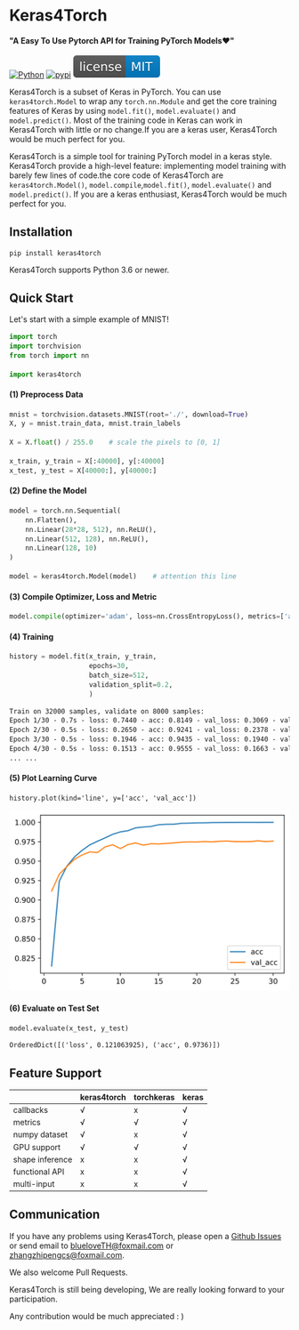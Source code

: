 # Keras4Torch

#### "A Easy To Use Pytorch API for Training PyTorch Models❤"

[![Python](https://img.shields.io/badge/python-3.6%20%7C%203.7%20%7C%203.8-blue)](https://www.python.org)
[![pypi](https://img.shields.io/pypi/v/keras4torch.svg)](https://pypi.python.org/pypi/keras4torch)
[![GitHub license](docs/license-MIT-blue.svg)](https://github.com/blueloveTH/keras4torch)

Keras4Torch is a subset of Keras in PyTorch. You can use `keras4torch.Model` to wrap any `torch.nn.Module` and get the core training features of Keras by using `model.fit()`,  `model.evaluate()` and `model.predict()`. Most of the training code in Keras can work in Keras4Torch with little or no change.If you are a keras user, Keras4Torch would be much perfect for you.

Keras4Torch is a simple tool for training PyTorch model in a keras style. Keras4Torch provide a high-level feature: implementing model training with barely few lines of code.the core code of Keras4Torch are  `keras4torch.Model()`, `model.compile`,`model.fit()`,  `model.evaluate()` and `model.predict()`. If you are a keras enthusiast, Keras4Torch would be much perfect for you.

## Installation

```
pip install keras4torch
```

Keras4Torch supports Python 3.6 or newer.



## Quick Start

Let's start with a simple example of MNIST!

```python
import torch
import torchvision
from torch import nn

import keras4torch
```

#### (1) Preprocess Data

```python
mnist = torchvision.datasets.MNIST(root='./', download=True)
X, y = mnist.train_data, mnist.train_labels

X = X.float() / 255.0    # scale the pixels to [0, 1]

x_train, y_train = X[:40000], y[:40000]
x_test, y_test = X[40000:], y[40000:]
```

#### (2) Define the Model

```python
model = torch.nn.Sequential(
    nn.Flatten(),
    nn.Linear(28*28, 512), nn.ReLU(),
    nn.Linear(512, 128), nn.ReLU(),
    nn.Linear(128, 10)
)

model = keras4torch.Model(model)    # attention this line
```

#### (3) Compile Optimizer, Loss and Metric

```python
model.compile(optimizer='adam', loss=nn.CrossEntropyLoss(), metrics=['acc'])
```

#### (4) Training

```python
history = model.fit(x_train, y_train,
                	epochs=30,
                	batch_size=512,
                	validation_split=0.2,
                	)
```

```txt
Train on 32000 samples, validate on 8000 samples:
Epoch 1/30 - 0.7s - loss: 0.7440 - acc: 0.8149 - val_loss: 0.3069 - val_acc: 0.9114 - lr: 1e-03
Epoch 2/30 - 0.5s - loss: 0.2650 - acc: 0.9241 - val_loss: 0.2378 - val_acc: 0.9331 - lr: 1e-03
Epoch 3/30 - 0.5s - loss: 0.1946 - acc: 0.9435 - val_loss: 0.1940 - val_acc: 0.9431 - lr: 1e-03
Epoch 4/30 - 0.5s - loss: 0.1513 - acc: 0.9555 - val_loss: 0.1663 - val_acc: 0.9524 - lr: 1e-03
... ...
```

#### (5) Plot Learning Curve

```
history.plot(kind='line', y=['acc', 'val_acc'])
```

<img src="docs/learning_curve.svg"  />

#### (6) Evaluate on Test Set

```python
model.evaluate(x_test, y_test)
```

```txt
OrderedDict([('loss', 0.121063925), ('acc', 0.9736)])
```



## Feature Support

|                 | keras4torch | torchkeras | keras |
| --------------- | ----------- | ---------- | ----- |
| callbacks       | √           | x          | √     |
| metrics         | √           | √          | √     |
| numpy dataset   | √           | x          | √     |
| GPU support     | √           | √          | √     |
| shape inference | x           | x          | √     |
| functional API  | x           | x          | √     |
| multi-input     | x           | x          | √     |



## Communication

If you have any problems using Keras4Torch, please open a [Github Issues](https://github.com/blueloveTH/keras4torch/issues) or send email to blueloveTH@foxmail.com or zhangzhipengcs@foxmail.com.

We also welcome Pull Requests.

Keras4Torch is still being developing, We are really looking forward to your participation.

Any contribution would be much appreciated : )

